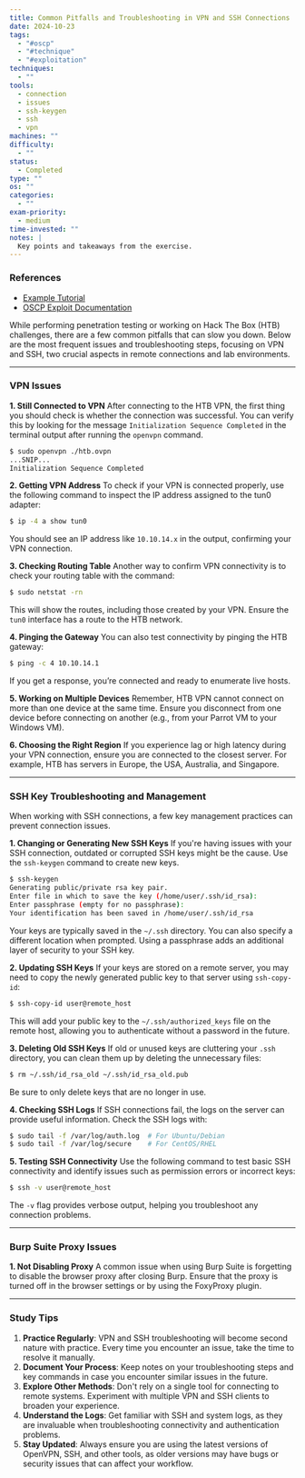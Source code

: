 ```yaml
---
title: Common Pitfalls and Troubleshooting in VPN and SSH Connections
date: 2024-10-23
tags:
  - "#oscp"
  - "#technique"
  - "#exploitation"
techniques:
  - ""
tools:
  - connection
  - issues
  - ssh-keygen
  - ssh
  - vpn
machines: ""
difficulty:
  - ""
status:
  - Completed
type: ""
os: ""
categories:
  - ""
exam-priority:
  - medium
time-invested: ""
notes: |
  Key points and takeaways from the exercise.
---
```


### References
- [Example Tutorial](https://example.com/tutorial)
- [OSCP Exploit Documentation](https://documentation.oscp.org/exploitations)

While performing penetration testing or working on Hack The Box (HTB) challenges, there are a few common pitfalls that can slow you down. Below are the most frequent issues and troubleshooting steps, focusing on VPN and SSH, two crucial aspects in remote connections and lab environments.

---

### VPN Issues

**1. Still Connected to VPN** After connecting to the HTB VPN, the first thing you should check is whether the connection was successful. You can verify this by looking for the message `Initialization Sequence Completed` in the terminal output after running the `openvpn` command.

```bash
$ sudo openvpn ./htb.ovpn
...SNIP...
Initialization Sequence Completed

```

**2. Getting VPN Address** To check if your VPN is connected properly, use the following command to inspect the IP address assigned to the tun0 adapter:

```bash
$ ip -4 a show tun0

```

You should see an IP address like `10.10.14.x` in the output, confirming your VPN connection.

**3. Checking Routing Table** Another way to confirm VPN connectivity is to check your routing table with the command:

```bash
$ sudo netstat -rn

```

This will show the routes, including those created by your VPN. Ensure the `tun0` interface has a route to the HTB network.

**4. Pinging the Gateway** You can also test connectivity by pinging the HTB gateway:

```bash
$ ping -c 4 10.10.14.1

```

If you get a response, you’re connected and ready to enumerate live hosts.

**5. Working on Multiple Devices** Remember, HTB VPN cannot connect on more than one device at the same time. Ensure you disconnect from one device before connecting on another (e.g., from your Parrot VM to your Windows VM).

**6. Choosing the Right Region** If you experience lag or high latency during your VPN connection, ensure you are connected to the closest server. For example, HTB has servers in Europe, the USA, Australia, and Singapore.

---

### SSH Key Troubleshooting and Management

When working with SSH connections, a few key management practices can prevent connection issues.

**1. Changing or Generating New SSH Keys** If you're having issues with your SSH connection, outdated or corrupted SSH keys might be the cause. Use the `ssh-keygen` command to create new keys.

```bash
$ ssh-keygen
Generating public/private rsa key pair.
Enter file in which to save the key (/home/user/.ssh/id_rsa):
Enter passphrase (empty for no passphrase):
Your identification has been saved in /home/user/.ssh/id_rsa

```

Your keys are typically saved in the `~/.ssh` directory. You can also specify a different location when prompted. Using a passphrase adds an additional layer of security to your SSH key.

**2. Updating SSH Keys** If your keys are stored on a remote server, you may need to copy the newly generated public key to that server using `ssh-copy-id`:

```bash
$ ssh-copy-id user@remote_host

```

This will add your public key to the `~/.ssh/authorized_keys` file on the remote host, allowing you to authenticate without a password in the future.

**3. Deleting Old SSH Keys** If old or unused keys are cluttering your `.ssh` directory, you can clean them up by deleting the unnecessary files:

```bash
$ rm ~/.ssh/id_rsa_old ~/.ssh/id_rsa_old.pub

```

Be sure to only delete keys that are no longer in use.

**4. Checking SSH Logs** If SSH connections fail, the logs on the server can provide useful information. Check the SSH logs with:

```bash
$ sudo tail -f /var/log/auth.log  # For Ubuntu/Debian
$ sudo tail -f /var/log/secure    # For CentOS/RHEL

```

**5. Testing SSH Connectivity** Use the following command to test basic SSH connectivity and identify issues such as permission errors or incorrect keys:

```bash
$ ssh -v user@remote_host

```

The `-v` flag provides verbose output, helping you troubleshoot any connection problems.

---

### Burp Suite Proxy Issues

**1. Not Disabling Proxy** A common issue when using Burp Suite is forgetting to disable the browser proxy after closing Burp. Ensure that the proxy is turned off in the browser settings or by using the FoxyProxy plugin.

---

### Study Tips

1. **Practice Regularly**: VPN and SSH troubleshooting will become second nature with practice. Every time you encounter an issue, take the time to resolve it manually.
2. **Document Your Process**: Keep notes on your troubleshooting steps and key commands in case you encounter similar issues in the future.
3. **Explore Other Methods**: Don't rely on a single tool for connecting to remote systems. Experiment with multiple VPN and SSH clients to broaden your experience.
4. **Understand the Logs**: Get familiar with SSH and system logs, as they are invaluable when troubleshooting connectivity and authentication problems.
5. **Stay Updated**: Always ensure you are using the latest versions of OpenVPN, SSH, and other tools, as older versions may have bugs or security issues that can affect your workflow.